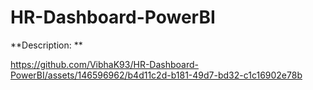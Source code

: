 # HR-Dashboard-PowerBI

**Description: **

https://github.com/VibhaK93/HR-Dashboard-PowerBI/assets/146596962/b4d11c2d-b181-49d7-bd32-c1c16902e78b






